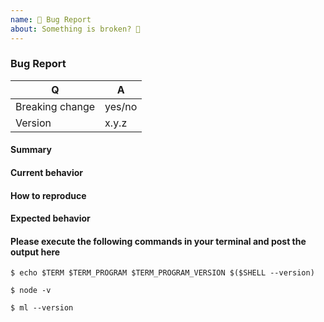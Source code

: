 ```yaml
---
name: 🐞 Bug Report
about: Something is broken? 🔨
---
```


### Bug Report

<!-- Fill in the relevant information below to help triage your issue. -->

|    Q               |   A
|--------------------| ------
| Breaking change    | yes/no
| Version            | x.y.z

#### Summary

<!-- Provide a summary describing the problem you are experiencing. -->

#### Current behavior

<!-- What is the current (buggy) behavior? -->

#### How to reproduce

<!--
Provide steps to reproduce the bug.
If possible, also add a code snippet with relevant configuration, entity mappings, DQL etc.
Adding a failing Unit or Functional Test would help us a lot - you can submit one in a Pull Request separately, referencing this bug report.
-->

#### Expected behavior

<!-- What was the expected (correct) behavior? -->

#### Please execute the following commands in your terminal and post the output here

```
$ echo $TERM $TERM_PROGRAM $TERM_PROGRAM_VERSION $($SHELL --version)
```

```
$ node -v
```

```
$ ml --version
```
